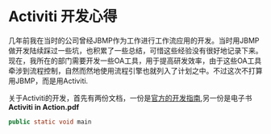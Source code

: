 # Activiti 开发心得

几年前我在当时的公司曾经JBMP作为工作进行工作流应用的开发。当时用JBMP做开发陆续踩过一些坑，也积累了一些总结，可惜这些经验没有很好地记录下来。现在，我所在的部门需要开发一些OA工具，用于提高研发效率，由于这些OA工具牵涉到流程控制，自然而然地使用流程引擎也就列入了计划之中。不过这次不打算用JBMP，而是用Activiti.



关于Activiti的开发，首先有两份文档，一份是[官方的开发指南](http://www.activiti.org/userguide/),另一份是电子书**Activiti in Action.pdf**



``` java
public static void main
  
```

